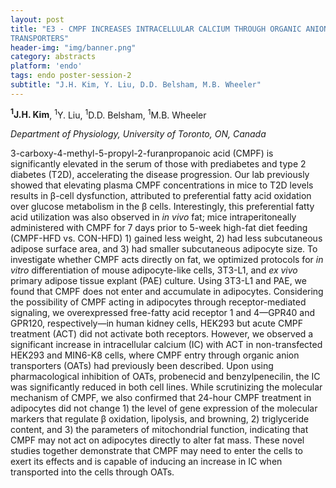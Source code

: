 ```yaml
---
layout: post
title: "E3 - CMPF INCREASES INTRACELLULAR CALCIUM THROUGH ORGANIC ANION
TRANSPORTERS"
header-img: "img/banner.png"
category: abstracts
platform: 'endo'
tags: endo poster-session-2
subtitle: "J.H. Kim, Y. Liu, D.D. Belsham, M.B. Wheeler"
---
```

__<sup>1</sup>J.H. Kim__, <sup>1</sup>Y. Liu, <sup>1</sup>D.D. Belsham, <sup>1</sup>M.B. Wheeler

_Department of Physiology, University of Toronto, ON, Canada_

3-carboxy-4-methyl-5-propyl-2-furanpropanoic acid (CMPF) is
significantly elevated in the serum of those with prediabetes and type 2
diabetes (T2D), accelerating the disease progression. Our lab previously
showed that elevating plasma CMPF concentrations in mice to T2D levels
results in β-cell dysfunction, attributed to preferential fatty acid
oxidation over glucose metabolism in the β cells. Interestingly, this
preferential fatty acid utilization was also observed in _in vivo_ fat;
mice intraperitoneally administered with CMPF for 7 days prior to 5-week
high-fat diet feeding (CMPF-HFD vs. CON-HFD) 1) gained less weight, 2)
had less subcutaneous adipose surface area, and 3) had smaller
subcutaneous adipocyte size. To investigate whether CMPF acts directly
on fat, we optimized protocols for _in vitro_ differentiation of mouse
adipocyte-like cells, 3T3-L1, and _ex vivo_ primary adipose tissue
explant (PAE) culture. Using 3T3-L1 and PAE, we found that CMPF does not
enter and accumulate in adipocytes. Considering the possibility of CMPF
acting in adipocytes through receptor-mediated signaling, we
overexpressed free-fatty acid receptor 1 and 4—GPR40 and GPR120,
respectively—in human kidney cells, HEK293 but acute CMPF treatment
(ACT) did not activate both receptors. However, we observed a
significant increase in intracellular calcium (IC) with ACT in
non-transfected HEK293 and MIN6-K8 cells, where CMPF entry through
organic anion transporters (OATs) had previously been described. Upon
using pharmacological inhibition of OATs, probenecid and
benzylpenecilin, the IC was significantly reduced in both cell lines.
While scrutinizing the molecular mechanism of CMPF, we also confirmed
that 24-hour CMPF treatment in adipocytes did not change 1) the level of
gene expression of the molecular markers that regulate β oxidation,
lipolysis, and browning, 2) triglyceride content, and 3) the parameters
of mitochondrial function, indicating that CMPF may not act on
adipocytes directly to alter fat mass. These novel studies together
demonstrate that CMPF may need to enter the cells to exert its effects
and is capable of inducing an increase in IC when transported into the
cells through OATs.
